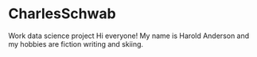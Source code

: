 # CharlesSchwab
Work data science project
Hi everyone! My name is Harold Anderson and my hobbies are fiction writing and skiing.
